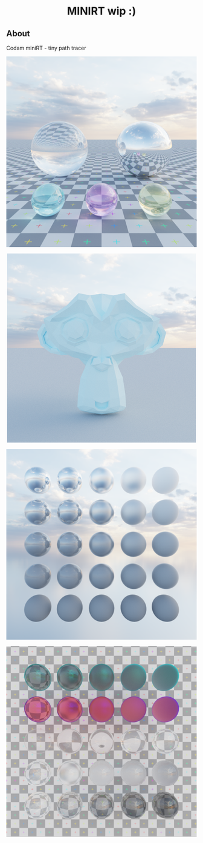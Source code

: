 <h1 align="center">MINIRT wip :)</h1>

## About ##

Codam miniRT - tiny path tracer

<p align="center">
  <img src="https://raw.githubusercontent.com/imisumi/minirt/main/images/spheres.png" alt="Alt Text"/>
</p>
<p align="center">
  <img src="https://raw.githubusercontent.com/imisumi/minirt/main/images/monkey.png" alt="Alt Text"/>
</p>
<p align="center">
  <img src="https://raw.githubusercontent.com/imisumi/minirt/main/images/sphere-demo.png" alt="Alt Text"/>
</p>
<p align="center">
  <img src="https://raw.githubusercontent.com/imisumi/minirt/main/images/glass-spheres.png" alt="Alt Text"/>
</p>
